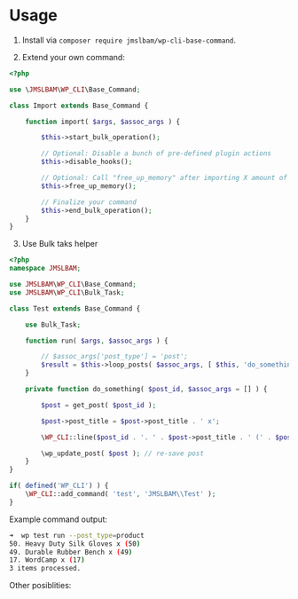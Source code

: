 # Usage

1. Install via `composer require jmslbam/wp-cli-base-command`.

2. Extend your own command:

```php
<?php

use \JMSLBAM\WP_CLI\Base_Command;

class Import extends Base_Command {

    function import( $args, $assoc_args ) {

        $this->start_bulk_operation();

        // Optional: Disable a bunch of pre-defined plugin actions
        $this->disable_hooks();

        // Optional: Call "free_up_memory" after importing X amount of posts
        $this->free_up_memory();

        // Finalize your command
        $this->end_bulk_operation();
    }
}
```

3. Use Bulk taks helper

```php
<?php
namespace JMSLBAM;

use JMSLBAM\WP_CLI\Base_Command;
use JMSLBAM\WP_CLI\Bulk_Task;

class Test extends Base_Command {

	use Bulk_Task;

	function run( $args, $assoc_args ) {

		// $assoc_args['post_type'] = 'post';
		$result = $this->loop_posts( $assoc_args, [ $this, 'do_something' ] );
	}

	private function do_something( $post_id, $assoc_args = [] ) {

		$post = get_post( $post_id );

        $post->post_title = $post->post_title . ' x';

		\WP_CLI::line($post_id . '. ' . $post->post_title . ' (' . $post->ID . ')' );

		\wp_update_post( $post ); // re-save post
	}
}
```

```php
if( defined('WP_CLI') ) {
	\WP_CLI::add_command( 'test', 'JMSLBAM\\Test' );
}
```

Example command output:

```bash
➜  wp test run --post_type=product
50. Heavy Duty Silk Gloves x (50)
49. Durable Rubber Bench x (49)
17. WordCamp x (17)
3 items processed.
```

Other posiblities:
```
